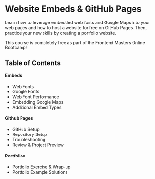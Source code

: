 # Website Embeds & GitHub Pages
Learn how to leverage embedded web fonts and Google Maps into your web pages and how to host a website for free on GitHub Pages. Then, practice your new skills by creating a portfolio website.

This course is completely free as part of the Frontend Masters Online Bootcamp!

## Table of Contents
#### Embeds
- Web Fonts
- Google Fonts
- Web Font Performance
- Embedding Google Maps
- Additional Embed Types

#### Github Pages
- GitHub Setup
- Repository Setup
- Troubleshooting
- Review & Project Preview

#### Portfolios
- Portfolio Exercise & Wrap-up
- Portfolio Example Solutions
